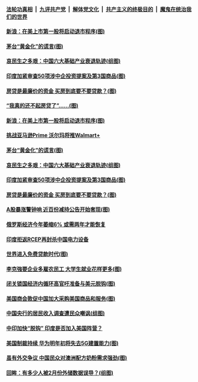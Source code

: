 ####  [法轮功真相](../../../../basic/blob/master/README.md?t=07081902) &nbsp;|&nbsp; [九评共产党](../../../../9ping.md/blob/master/README.md?t=07081902) &nbsp;|&nbsp; [解体党文化](../../../../jtdwh.md/blob/master/README.md?t=07081902)  &nbsp;|&nbsp; [共产主义的终极目的](../../../../gczydzjmd.md/blob/master/README.md?t=07081902) &nbsp;|&nbsp; [魔鬼在统治我们的世界](../../../../mgztzwmdsj.md/blob/master/README.md?t=07081902) 

#### [新浪：在美上市第一股将启动退市程序(图)](../pages/p5/939023.md?t=07081902) 

#### [茅台“黄金化”的谎言(图)](../pages/p5/939017.md?t=07081902) 

#### [哀民生之多艰：中国六大基础产业衰退轨迹(组图)](../pages/p5/939007.md?t=07081902) 


#### [印度加紧审查50项涉中企投资提案及第3国商品(图)](../pages/p5/938987.md?t=07081902) 

#### [房贷是最廉价的资金 买房到底要不要贷款？(图)](../pages/p5/938982.md?t=07081902) 

#### [“我真的还不起房贷了”……(图)](../pages/p5/939012.md?t=07081902) 

#### [新浪：在美上市第一股将启动退市程序(图)](../pages/p5/939023.md?t=07081902) 

#### [挑战亚马逊Prime 沃尔玛将推Walmart+](../pages/p5/939020.md?t=07081902) 

#### [茅台“黄金化”的谎言(图)](../pages/p5/939017.md?t=07081902) 

#### [哀民生之多艰：中国六大基础产业衰退轨迹(组图)](../pages/p5/939007.md?t=07081902) 


#### [印度加紧审查50项涉中企投资提案及第3国商品(图)](../pages/p5/938987.md?t=07081902) 

#### [房贷是最廉价的资金 买房到底要不要贷款？(图)](../pages/p5/938982.md?t=07081902) 

#### [A股暴涨警钟响 近百份减持公告开始套现(图)](../pages/p5/938981.md?t=07081902) 

#### [俄罗斯经济今年萎缩6% 或需两年才能恢复](../pages/p5/938968.md?t=07081902) 

#### [印度拒返RCEP再封杀中国电力设备](../pages/p5/938910.md?t=07081902) 

#### [世界进入免费贷款时代(图)](../pages/p5/938900.md?t=07081902) 

#### [李克強要企业多雇农民工 大学生就业花样更多(图)](../pages/p5/938870.md?t=07081902) 

#### [闭关锁国经济内循环高官吁准备与美元脱钩(图)](../pages/p5/938898.md?t=07081902) 

#### [美国商会敦促中国加大采购美国商品和服务(图)](../pages/p5/938895.md?t=07081902) 

#### [中国央行的居民收入调查遭民众嘲讽(组图)](../pages/p5/938858.md?t=07081902) 

#### [中印加快“脱钩” 印度是否加入美国阵营？](../pages/p5/938851.md?t=07081902) 

#### [美国制裁持续 华为明年初将失去5G建置能力(图)](../pages/p5/938819.md?t=07081902) 

#### [虽有外交争议 中国民众对澳洲配方奶粉需求强劲(图)](../pages/p5/938805.md?t=07081902) 

#### [回眸：有多少人被2月份外储数据误导？(组图)](../pages/p5/938781.md?t=07081902) 

